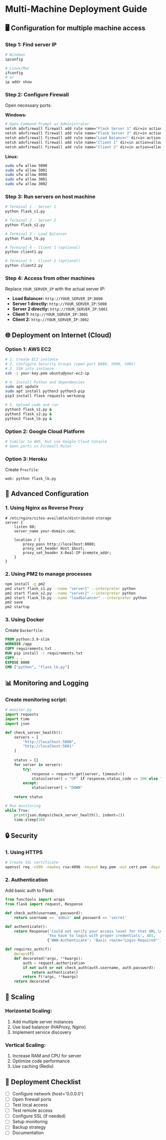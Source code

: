 # Multi-Machine Deployment Guide

## 🖥️ **Configuration for multiple machine access**

### **Step 1: Find server IP**
```bash
# Windows
ipconfig

# Linux/Mac
ifconfig
# or
ip addr show
```

### **Step 2: Configure Firewall**
Open necessary ports:

**Windows:**
```bash
# Open Command Prompt as Administrator
netsh advfirewall firewall add rule name="Flask Server 1" dir=in action=allow protocol=TCP localport=5000
netsh advfirewall firewall add rule name="Flask Server 2" dir=in action=allow protocol=TCP localport=5001
netsh advfirewall firewall add rule name="Load Balancer" dir=in action=allow protocol=TCP localport=8080
netsh advfirewall firewall add rule name="Client 1" dir=in action=allow protocol=TCP localport=3001
netsh advfirewall firewall add rule name="Client 2" dir=in action=allow protocol=TCP localport=3002
```

**Linux:**
```bash
sudo ufw allow 5000
sudo ufw allow 5001
sudo ufw allow 8080
sudo ufw allow 3001
sudo ufw allow 3002
```

### **Step 3: Run servers on host machine**
```bash
# Terminal 1 - Server 1
python flask_s1.py

# Terminal 2 - Server 2  
python flask_s2.py

# Terminal 3 - Load Balancer
python flask_lb.py

# Terminal 4 - Client 1 (optional)
python client1.py

# Terminal 5 - Client 2 (optional)
python client2.py
```

### **Step 4: Access from other machines**
Replace `YOUR_SERVER_IP` with the actual server IP:

- **Load Balancer:** `http://YOUR_SERVER_IP:8080`
- **Server 1 directly:** `http://YOUR_SERVER_IP:5000`
- **Server 2 directly:** `http://YOUR_SERVER_IP:5001`
- **Client 1:** `http://YOUR_SERVER_IP:3001`
- **Client 2:** `http://YOUR_SERVER_IP:3002`

## 🌐 **Deployment on Internet (Cloud)**

### **Option 1: AWS EC2**
```bash
# 1. Create EC2 instance
# 2. Configure Security Groups (open port 8080, 5000, 5001)
# 3. SSH into instance
ssh -i your-key.pem ubuntu@your-ec2-ip

# 4. Install Python and dependencies
sudo apt update
sudo apt install python3 python3-pip
pip3 install flask requests werkzeug

# 5. Upload code and run
python3 flask_s1.py &
python3 flask_s2.py &
python3 flask_lb.py &
```

### **Option 2: Google Cloud Platform**
```bash
# Similar to AWS, but use Google Cloud Console
# Open ports in Firewall Rules
```

### **Option 3: Heroku**
Create `Procfile`:
```
web: python flask_lb.py
```

## 🔧 **Advanced Configuration**

### **1. Using Nginx as Reverse Proxy**
```nginx
# /etc/nginx/sites-available/distributed-storage
server {
    listen 80;
    server_name your-domain.com;

    location / {
        proxy_pass http://localhost:8080;
        proxy_set_header Host $host;
        proxy_set_header X-Real-IP $remote_addr;
    }
}
```

### **2. Using PM2 to manage processes**
```bash
npm install -g pm2
pm2 start flask_s1.py --name "server1" --interpreter python
pm2 start flask_s2.py --name "server2" --interpreter python
pm2 start flask_lb.py --name "loadbalancer" --interpreter python
pm2 save
pm2 startup
```

### **3. Using Docker**
Create `Dockerfile`:
```dockerfile
FROM python:3.9-slim
WORKDIR /app
COPY requirements.txt .
RUN pip install -r requirements.txt
COPY . .
EXPOSE 8080
CMD ["python", "flask_lb.py"]
```

## 📊 **Monitoring and Logging**

### **Create monitoring script:**
```python
# monitor.py
import requests
import time
import json

def check_server_health():
    servers = [
        "http://localhost:5000",
        "http://localhost:5001"
    ]
    
    status = {}
    for server in servers:
        try:
            response = requests.get(server, timeout=5)
            status[server] = "UP" if response.status_code == 200 else "DOWN"
        except:
            status[server] = "DOWN"
    
    return status

# Run monitoring
while True:
    print(json.dumps(check_server_health(), indent=2))
    time.sleep(30)
```

## 🔒 **Security**

### **1. Using HTTPS**
```bash
# Create SSL certificate
openssl req -x509 -newkey rsa:4096 -keyout key.pem -out cert.pem -days 365 -nodes
```

### **2. Authentication**
Add basic auth to Flask:
```python
from functools import wraps
from flask import request, Response

def check_auth(username, password):
    return username == 'admin' and password == 'secret'

def authenticate():
    return Response('Could not verify your access level for that URL.\n'
                   'You have to login with proper credentials', 401,
                   {'WWW-Authenticate': 'Basic realm="Login Required"'})

def requires_auth(f):
    @wraps(f)
    def decorated(*args, **kwargs):
        auth = request.authorization
        if not auth or not check_auth(auth.username, auth.password):
            return authenticate()
        return f(*args, **kwargs)
    return decorated
```

## 🚀 **Scaling**

### **Horizontal Scaling:**
1. Add multiple server instances
2. Use load balancer (HAProxy, Nginx)
3. Implement service discovery

### **Vertical Scaling:**
1. Increase RAM and CPU for server
2. Optimize code performance
3. Use caching (Redis)

## 📝 **Deployment Checklist**

- [ ] Configure network (host='0.0.0.0')
- [ ] Open firewall ports
- [ ] Test local access
- [ ] Test remote access
- [ ] Configure SSL (if needed)
- [ ] Setup monitoring
- [ ] Backup strategy
- [ ] Documentation 